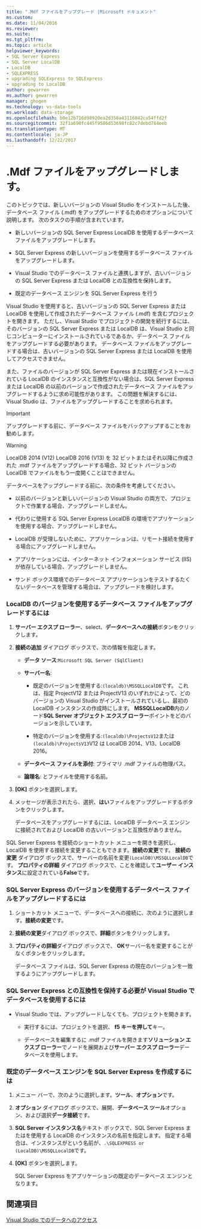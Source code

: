 ```yaml
---
title: ".Mdf ファイルをアップグレード |Microsoft ドキュメント"
ms.custom: 
ms.date: 11/04/2016
ms.reviewer: 
ms.suite: 
ms.tgt_pltfrm: 
ms.topic: article
helpviewer_keywords:
- SQL Server Express
- SQL Server LocalDB
- LocalDB
- SQLEXPRESS
- upgrading SQLExpress to SQLExpress
- upgrading to LocalDB
author: gewarren
ms.author: gewarren
manager: ghogen
ms.technology: vs-data-tools
ms.workload: data-storage
ms.openlocfilehash: b0e12b716d98920ea2d358a43116042ca54ffd2f
ms.sourcegitcommit: 32f1a690fc445f9586d53698fc82c7debd784eeb
ms.translationtype: MT
ms.contentlocale: ja-JP
ms.lasthandoff: 12/22/2017
---
```

# <a name="upgrade-mdf-files"></a>.Mdf ファイルをアップグレードします。

このトピックでは、新しいバージョンの Visual Studio をインストールした後、データベース ファイル (.mdf) をアップグレードするためのオプションについて説明します。 次のタスクの手順が含まれています。

- 新しいバージョンの SQL Server Express LocalDB を使用するデータベース ファイルをアップグレードします。

- SQL Server Express の新しいバージョンを使用するデータベース ファイルをアップグレードします。

- Visual Studio でのデータベース ファイルと連携しますが、古いバージョンの SQL Server Express または LocalDB との互換性を保持します。

- 既定のデータベース エンジンを SQL Server Express を行う

Visual Studio を使用すると、古いバージョンの SQL Server Express または LocalDB を使用して作成されたデータベース ファイル (.mdf) を含むプロジェクトを開きます。 ただし、Visual Studio でプロジェクトの開発を続行するには、そのバージョンの SQL Server Express または LocalDB は、Visual Studio と同じコンピューターにインストールされているであるか、データベース ファイルをアップグレードする必要があります。 データベース ファイルをアップグレードする場合は、古いバージョンの SQL Server Express または LocalDB を使用してアクセスできません。

また、ファイルのバージョンが SQL Server Express または現在インストールされている LocalDB のインスタンスと互換性がない場合は、SQL Server Express または LocalDB の以前のバージョンで作成されたデータベース ファイルをアップグレードするように求め可能性があります。 この問題を解決するには、Visual Studio は、ファイルをアップグレードすることを求められます。

> [!IMPORTANT]
> アップグレードする前に、データベース ファイルをバックアップすることをお勧めします。

> [!WARNING]
> LocalDB 2014 (V12) LocalDB 2016 (V13) を 32 ビットまたはそれ以降に作成された .mdf ファイルをアップグレードする場合、32 ビット バージョンの LocalDB でファイルをもう一度開くことはできません。

データベースをアップグレードする前に、次の条件を考慮してください。
  
-   以前のバージョンと新しいバージョンの Visual Studio の両方で、プロジェクトで作業する場合、アップグレードしません。  
  
-   代わりに使用する SQL Server Express LocalDB の環境でアプリケーションを使用する場合、アップグレードしません。  
  
-   LocalDB が受理しないために、アプリケーションは、リモート接続を使用する場合にアップグレードしません。  
  
-   アプリケーションには、インターネット インフォメーション サービス (IIS) が依存している場合、アップグレードしません。  
  
-   サンド ボックス環境でのデータベース アプリケーションをテストするたくないデータベースを管理する場合は、アップグレードを検討します。  
  
### <a name="to-upgrade-a-database-file-to-use-the-localdb-version"></a>LocalDB のバージョンを使用するデータベース ファイルをアップグレードするには
  
1.  **サーバー エクスプ ローラー**、select、**データベースへの接続**ボタンをクリックします。  
  
2.  **接続の追加** ダイアログ ボックスで、次の情報を指定します。  
  
    -   **データ ソース**:`Microsoft SQL Server (SqlClient)`  
  
    -   **サーバー名**:  
  
        -   既定のバージョンを使用する:`(localdb)\MSSQLLocalDB`です。  これは、指定 ProjectV12 または ProjectV13 のいずれかによって、どのバージョンの Visual Studio がインストールされているし、最初の LocalDB インスタンスの作成時にします。 **MSSQLLocalDB**内のノード**SQL Server オブジェクト エクスプ ローラー**ポイントをどのバージョンを示しています。  
  
        -   特定のバージョンを使用する:`(localdb)\ProjectsV12`または`(localdb)\ProjectsV13`V12 は LocalDB 2014、V13、LocalDB 2016。  
  
    -   **データベース ファイルを添付**: プライマリ .mdf ファイルの物理パス。  
  
    -   **論理名**: とファイルを使用する名前。  
  
3.  **[OK]** ボタンを選択します。  
  
4.  メッセージが表示されたら、選択、**はい**ファイルをアップグレードするボタンをクリックします。  
  
    データベースをアップグレードするには、LocalDB データベース エンジンに接続されておよび LocalDB の古いバージョンと互換性がありません。  
  
SQL Server Express を接続のショートカット メニューを開きを選択し、LocalDB を使用する接続を変更することもできます。**接続の変更**です。 **接続の変更** ダイアログ ボックスで、サーバーの名前を変更`(LocalDB)\MSSQLLocalDB`です。 **プロパティの詳細** ダイアログ ボックスで、ことを確認して**ユーザー インスタンス**に設定されている**False**です。

### <a name="to-upgrade-a-database-file-to-use-the-sql-server-express-version"></a>SQL Server Express のバージョンを使用するデータベース ファイルをアップグレードするには  
  
1.  ショートカット メニューで、データベースへの接続に、次のように選択します。**接続の変更**です。  
  
2.  **接続の変更**ダイアログ ボックスで、**詳細**ボタンをクリックします。  
  
3.  **プロパティの詳細**ダイアログ ボックスで、 **OK**サーバー名を変更することがなくボタンをクリックします。  
  
    データベース ファイルは、SQL Server Express の現在のバージョンを一致するようにアップグレードします。  
  
### <a name="to-work-with-the-database-in-visual-studio-but-retain-compatibility-with-sql-server-express"></a>SQL Server Express との互換性を保持する必要が Visual Studio でデータベースを使用するには  
  
-   Visual Studio では、アップグレードしなくても、プロジェクトを開きます。  
  
    -   実行するには、プロジェクトを選択、 **f5 キーを押して**キー。  
  
    -   データベースを編集するに .mdf ファイルを開きます**ソリューション エクスプ ローラー**でノードを展開および**サーバー エクスプ ローラー**データベースを使用します。  
  
### <a name="to-make-sql-server-express-the-default-database-engine"></a>既定のデータベース エンジンを SQL Server Express を作成するには  
  
1.  メニュー バーで、次のように選択します。**ツール**、**オプション**です。  
  
2.  **オプション** ダイアログ ボックスで、展開、**データベース ツール**オプション、および選択**データ接続**です。  
  
3.  **SQL Server インスタンス名**テキスト ボックスで、SQL Server Express またはを使用する LocalDB のインスタンスの名前を指定します。 指定する場合は、インスタンスがという名前が、`.\SQLEXPRESS or (LocalDB)\MSSQLLocalDB`です。  
  
4.  **[OK]** ボタンを選択します。  
  
    SQL Server Express をアプリケーションの既定のデータベース エンジンとなります。

## <a name="see-also"></a>関連項目

[Visual Studio でのデータへのアクセス](accessing-data-in-visual-studio.md)
